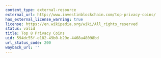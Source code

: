 ```yaml
---
content_type: external-resource
external_url: http://www.investinblockchain.com/top-privacy-coins/
has_external_license_warning: true
license: https://en.wikipedia.org/wiki/All_rights_reserved
status: valid
title: Top 8 Privacy Coins
uid: 594dc55f-e182-49b0-b29e-4468a48098bd
url_status_code: 200
wayback_url: ''
---
```

